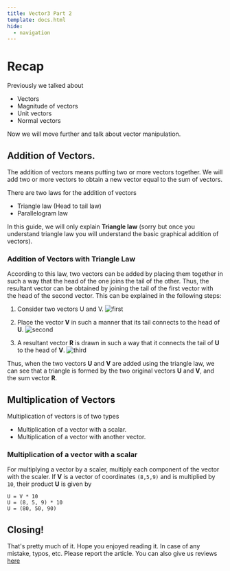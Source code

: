 ```yaml
---
title: Vector3 Part 2
template: docs.html
hide:
  - navigation
---
```


# Recap
Previously we talked about

* Vectors
* Magnitude of vectors
* Unit vectors
* Normal vectors

Now we will move further and talk about vector manipulation. 

## Addition of Vectors.
The addition of vectors means putting two or more vectors together. We will add two or more vectors to obtain a new vector equal to the sum of vectors.

There are two laws for the addition of vectors

* Triangle law (Head to tail law)
* Parallelogram law

In this guide, we will only explain **Triangle law** (sorry but once you understand triangle law you will understand the basic graphical addition of vectors).

### Addition of Vectors with Triangle Law
According to this law, two vectors can be added by placing them together in such a way that the head of the one joins the tail of the other. Thus, the resultant vector can be obtained by joining the tail of the first vector with the head of the second vector. This can be explained in the following steps:

1. Consider two vectors U and V.
![first](https://imgur.com/UqA4oGW.png)

2. Place the vector **V** in such a manner that its tail connects to the head of **U**.
![second](https://imgur.com/SOhiDZ3.png)

3. A resultant vector **R** is drawn in such a way that it connects the tail of **U** to the head of **V**.
![third](https://imgur.com/cy4t6E0.png)

Thus, when the two vectors **U** and **V** are added using the triangle law, we can see that a triangle is formed by the two original vectors **U** and **V**, and the sum vector **R**.

## Multiplication of Vectors
Multiplication of vectors is of two types

* Multiplication of a vector with a scalar.
* Multiplication of a vector with another vector.

### Multiplication of a vector with a scalar
For multiplying a vector by a scaler, multiply each component of the vector with the scaler. If **V** is a vector of coordinates `(8,5,9)` and is multiplied by `10`, their product **U** is given by

```
U = V * 10
U = (8, 5, 9) * 10
U = (80, 50, 90)
```

## Closing!
That's pretty much of it. Hope you enjoyed reading it. In case of any mistake, typos, etc. Please report the article. You can also give us reviews [here](https://rodevs-helpers.github.io/Helpers-Documents/Others/Help_Us%21/)